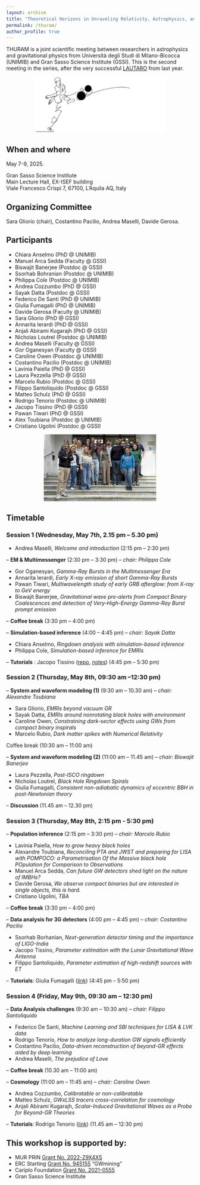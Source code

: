 ```yaml
---
layout: archive
title: "Theoretical Horizons in Unraveling Relativity, Astrophysics, and Mergers (THURAM)"
permalink: /thuram/
author_profile: true
---
```


THURAM is a joint scientific meeting between researchers in astrophysics and gravitational physics from Università degli Studi di Milano-Bicocca (UNIMIB) and Gran Sasso Science Institute (GSSI). This is the second meeting in the series, after the very successful [LAUTARO](/lautaro/) from last year.

<p style="text-align: center;">
  <img src="/images/lautarothuram_banner.jpg" alt="Lautaro workshop" style="max-width: 70%; height: auto;" />
</p>

## When and where

May 7-9, 2025. 

Gran Sasso Science Institute  
Main Lecture Hall, EX-ISEF building  
Viale Francesco Crispi 7, 67100, L’Aquila AQ, Italy

## Organizing Committee

Sara Gliorio (chair), Costantino Pacilio, Andrea Maselli, Davide Gerosa.

## Participants

- Chiara Anselmo (PhD @ UNIMIB)  
- Manuel Arca Sedda (Faculty @ GSSI)  
- Biswajit Banerjee (Postdoc @ GSSI)  
- Ssorhab Bohranian (Postdoc @ UNIMIB)  
- Philippa Cole (Postdoc @ UNIMIB)  
- Andrea Cozzumbo (PhD @ GSSI)  
- Sayak Datta (Postdoc @ GSSI)  
- Federico De Santi (PhD @ UNIMIB)  
- Giulia Fumagalli (PhD @ UNIMIB)  
- Davide Gerosa (Faculty @ UNIMIB)  
- Sara Gliorio (PhD @ GSSI)  
- Annarita Ierardi (PhD @ GSSI)  
- Anjali Abirami Kugarajh (PhD @ GSSI)  
- Nicholas Loutrel (Postdoc @ UNIMIB)  
- Andrea Maselli (Faculty @ GSSI)
- Gor Oganesyan (Faculty @ GSSI)  
- Caroline Owen (Postdoc @ UNIMIB)  
- Costantino Pacilio (Postdoc @ UNIMIB)  
- Lavinia Paiella (PhD @ GSSI)  
- Laura Pezzella (PhD @ GSSI)  
- Marcelo Rubio (Postdoc @ GSSI)  
- Filippo Santoliquido (Postdoc @ GSSI)  
- Matteo Schulz (PhD @ GSSI)  
- Rodrigo Tenorio (Postdoc @ UNIMIB)  
- Jacopo Tissino (PhD @ GSSI)  
- Pawan Tiwari (PhD @ GSSI)  
- Alex Toubiana (Postdoc @ UNIMIB)  
- Cristiano Ugolini (Postdoc @ GSSI)


<p style="text-align: center;">
  <img src="/images/thuram_workshop.jpg" alt="Thuram workshop" style="max-width: 60%; height: auto;" />
</p>

## Timetable

### Session 1 (Wednesday, May 7th, 2.15 pm – 5.30 pm)

- Andrea Maselli, *Welcome and introduction* (2:15 pm – 2:30 pm)

– **EM & Multimessenger** (2:30 pm – 3:30 pm) – *chair: Philippa Cole*

- Gor Oganesyan, *Gamma-Ray Bursts in the Multimessenger Era*  
- Annarita Ierardi, *Early X-ray emission of short Gamma-Ray Bursts*  
- Pawan Tiwari, *Multiwavelength study of early GRB afterglow: from X-ray to GeV energy*  
- Biswajit Banerjee, *Gravitational wave pre-alerts from Compact Binary Coalescences and detection of Very-High-Energy Gamma-Ray Burst prompt emission*

– **Coffee break** (3:30 pm – 4:00 pm)

– **Simulation-based inference** (4:00 – 4:45 pm) – *chair: Sayak Datta*

- Chiara Anselmo, *Ringdown analysis with simulation-based inference*  
- Philippa Cole, *Simulation-based inference for EMRIs*

– **Tutorials** : Jacopo Tissino ([repo](https://github.com/fellowship-of-clean-code/nested-sampling), [notes](https://htmlpreview.github.io/?https://github.com/fellowship-of-clean-code/nested-sampling/blob/main/nested-sampling-tutorial-PRIN.html)) (4:45 pm – 5:30 pm)

### Session 2 (Thursday, May 8th, 09:30 am –12:30 pm)

– **System and waveform modeling (1)** (9:30 am – 10.30 am) – *chair: Alexandre Toubiana*

- Sara Gliorio, *EMRIs beyond vacuum GR*  
- Sayak Datta, *EMRIs around nonrotating black holes with environment*  
- Caroline Owen, *Constraining dark-sector effects using GWs from compact binary inspirals*  
- Marcelo Rubio, *Dark matter spikes with Numerical Relativity*

Coffee break (10:30 am – 11:00 am)

– **System and waveform modeling (2)** (11:00 am – 11.45 am) – *chair: Biswajit Banerjee*

- Laura Pezzella, *Post-ISCO ringdown*  
- Nicholas Loutrel, *Black Hole Ringdown Spirals*  
- Giulia Fumagalli, *Consistent non-adiabatic dynamics of eccentric BBH in post-Newtonian theory*

– **Discussion** (11.45 am – 12.30 pm)

### Session 3 (Thursday, May 8th, 2:15 pm - 5:30 pm)

– **Population inference** (2:15 pm – 3:30 pm) – *chair: Marcelo Rubio*

- Lavinia Paiella, *How to grow heavy black holes*  
- Alexandre Toubiana, *Reconciling PTA and JWST and preparing for LISA with POMPOCO: a Parametrisation Of the Massive black hole POpulation for Comparison to Observations*  
- Manuel Arca Sedda, *Can future GW detectors shed light on the nature of IMBHs?*  
- Davide Gerosa, *We observe compact binaries but are interested in single objects, this is hard.*  
- Cristiano Ugolini, *TBA*

– **Coffee break** (3:30 pm – 4:00 pm)

– **Data analysis for 3G detectors** (4:00 pm – 4:45 pm) – *chair: Costantino Pacilio*

- Ssorhab Borhanian, *Next-generation detector timing and the importance of LIGO-India*  
- Jacopo Tissino, *Parameter estimation with the Lunar Gravitational Wave Antenna*  
- Filippo Santoliquido, *Parameter estimation of high-redshift sources with ET*

– **Tutorials**: Giulia Fumagalli ([link](https://colab.research.google.com/drive/1Qyg_nfudCab54VRDLzR6Ym4yQa9uciLQ?usp=sharing)) (4:45 pm – 5:50 pm)

### Session 4 (Friday, May 9th, 09:30 am – 12:30 pm)

– **Data Analysis challenges** (9:30 am – 10:30 am) – *chair: Filippo Santoliquido*

- Federico De Santi, *Machine Learning and SBI techniques for LISA & LVK data*  
- Rodrigo Tenorio, *How to analyze long-duration GW signals efficiently*  
- Costantino Pacilio, *Data-driven reconstruction of beyond-GR effects aided by deep learning*  
- Andrea Maselli, *The prejudice of Love*

– **Coffee break** (10.30 am – 11:00 am)

– **Cosmology** (11:00 am – 11:45 am) – *chair: Caroline Owen*

- Andrea Cozzumbo, *Calibratable or non-calibratable*  
- Matteo Schulz, *GWxLSS tracers cross-correlation for cosmology*  
- Anjali Abirami Kugarajh, *Scalar-Induced Gravitational Waves as a Probe for Beyond-GR Theories*

– **Tutorials**: Rodrigo Tenorio ([link](https://github.com/Rodrigo-Tenorio/2025_THURAM_JAX_tutorial)) (11.45 am – 12:30 pm)

## **This workshop is supported by:**

- MUR PRIN [Grant No. 2022-Z9X4XS](https://prin.mur.gov.it/)  
- ERC Starting [Grant No. 945155](https://cordis.europa.eu/project/id/945155) “GWmining”  
- Cariplo Foundation [Grant No. 2021-0555](https://www.fondazionecariplo.it/en/)  
- Gran Sasso Science Institute  

